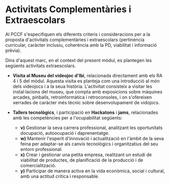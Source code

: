 # Activitats Complementàries i Extraescolars

<!-- 
Considerant els criteris relatius a la programació de les activitats complementàries i extraescolars arreplegar en el PCCF, s'han d'especificar les activitats amb la indicació els objectius de cada una respecte dels RA dels diferents mòduls del cicle formatiu.
-->

Al PCCF s'especifiquen els diferents criteris i consideracions per a la proposta d'activitats complementàries i extraescolars (pertinència curricular, caràcter inclusiu, coherència amb la PD, viabilitat i informació prèvia).

Dins d'aquest marc, en el context del present mòdul, es plantegen les següents activitats extraescolars.

* **Visita al Museu del videojoc d'Ibi**, relacionada directament amb els RA 4 i 5 del mòdul. Aquesta visita es planteja com una introducció al món dels videojocs i a la seua història. L'activitat consisteix a visitar les instal·lacions del museu, que compta amb exposicions sobre màquines arcades, pinballs, retroinformàtica i retroconsoles, i on s'ofereixen xerrades de caràcter més tècnic sobre desenvolupament de vidojocs.

* **Tallers tecnològics**, i participació en **Hackatons** i **jams**, relacionades amb les competències per a l'ocupabilitat següents:

    * **v)** Gestionar la seva carrera professional, analitzant les oportunitats docupació, autoocupació i daprenentatge.
    * **w)** Mantenir l'esperit d'innovació i actualització en l'àmbit de la seva feina per adaptar-se als canvis tecnològics i organitzatius del seu entorn professional.
    * **x)** Crear i gestionar una petita empresa, realitzant un estudi de viabilitat de productes, de planificació de la producció i de comercialització.
    * **y)** Participar de manera activa en la vida econòmica, social i cultural, amb una actitud crítica i responsable.
